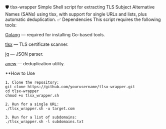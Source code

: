 🛡️ tlsx-wrapper
Simple Shell script for extracting TLS Subject Alternative Names (SANs) using tlsx, with support for single URLs and lists, plus automatic deduplication.
✅ Dependencies
This script requires the following tools:

[Golang](https://go.dev/doc/install) — required for installing Go-based tools.

[tlsx](https://github.com/projectdiscovery/tlsx) — TLS certificate scanner.

[jq](https://github.com/jqlang/jq) — JSON parser.

[anew](https://github.com/tomnomnom/anew) — deduplication utility.


**How to Use
```
1. Clone the repository:
git clone https://github.com/yourusername/tlsx-wrapper.git
cd tlsx-wrapper
chmod +x tlsx_wrapper.sh

2. Run for a single URL:
./tlsx_wrapper.sh -u target.com

3. Run for a list of subdomains:
./tlsx_wrapper.sh -l subdomains.txt
```
